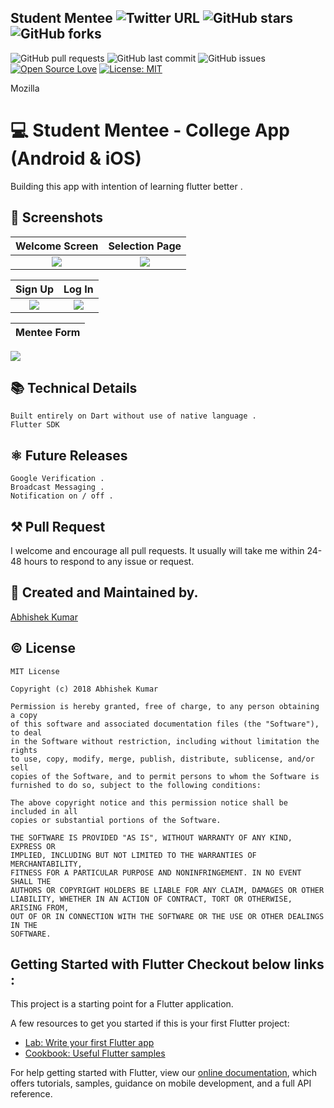 ## Student Mentee ![Twitter URL](https://img.shields.io/twitter/url?style=social&url=https://twitter.com/Abhishe00178650) ![GitHub stars](https://img.shields.io/github/stars/iamabhishek229313/Student_Mentee_Flutter?style=social)![GitHub forks](https://img.shields.io/github/forks/iamabhishek229313/Student_Mentee_Flutter?style=social) 
![GitHub pull requests](https://img.shields.io/github/issues-pr/iamabhishek229313/Student_Mentee_Flutter) ![GitHub last commit](https://img.shields.io/github/last-commit/iamabhishek229313/Student_Mentee_Flutter)  ![GitHub issues](https://img.shields.io/github/issues-raw/iamabhishek229313/Student_Mentee_Flutter) [![Open Source Love](https://badges.frapsoft.com/os/v2/open-source.svg?v=103)](https://github.com/iamabhishek229313/Student_Mentee_Flutter)
[![License: MIT](https://img.shields.io/badge/License-MIT-yellow.svg)](https://opensource.org/licenses/MIT)

Mozilla

# 💻 Student Mentee - College App (Android & iOS)

Building this app with intention of learning flutter better .

## 📱 Screenshots
|                                                        Welcome Screen                                                        |                                                         Selection Page                                                         |
|:----------------------------------------------------------------------------------------------------------------------------:|:------------------------------------------------------------------------------------------------------------------------------:|
| ![](https://github.com/iamabhishek229313/Student_Mentee_Flutter/blob/master/Screenshots/student_mentee_Welcome.png?raw=true) | ![](https://github.com/iamabhishek229313/Student_Mentee_Flutter/blob/master/Screenshots/student_mentee_selection.png?raw=true) |

|                                                           Sign Up                                                           |                                                           Log In                                                           |
|:---------------------------------------------------------------------------------------------------------------------------:|:--------------------------------------------------------------------------------------------------------------------------:|
| ![](https://github.com/iamabhishek229313/Student_Mentee_Flutter/blob/master/Screenshots/student_mentee_singup.png?raw=true) | ![](https://github.com/iamabhishek229313/Student_Mentee_Flutter/blob/master/Screenshots/student_mentee_login.png?raw=true) |



 Mentee Form     |
:-------------------------:|
![](https://github.com/iamabhishek229313/Student_Mentee_Flutter/blob/master/Screenshots/student_mentee_form.png?raw=true)


## 📚 Technical Details
```
Built entirely on Dart without use of native language . 
Flutter SDK 
```
## ⚛ Future Releases
```
Google Verification .
Broadcast Messaging .
Notification on / off .
```

## ⚒ Pull Request 
I welcome and encourage all pull requests. It usually will take me within 24-48 hours to respond to any issue or request.

## 🙋 Created and Maintained by. 
[Abhishek Kumar](https://github.com/iamabhishek229313)

## © License 
```
MIT License

Copyright (c) 2018 Abhishek Kumar

Permission is hereby granted, free of charge, to any person obtaining a copy
of this software and associated documentation files (the "Software"), to deal
in the Software without restriction, including without limitation the rights
to use, copy, modify, merge, publish, distribute, sublicense, and/or sell
copies of the Software, and to permit persons to whom the Software is
furnished to do so, subject to the following conditions:

The above copyright notice and this permission notice shall be included in all
copies or substantial portions of the Software.

THE SOFTWARE IS PROVIDED "AS IS", WITHOUT WARRANTY OF ANY KIND, EXPRESS OR
IMPLIED, INCLUDING BUT NOT LIMITED TO THE WARRANTIES OF MERCHANTABILITY,
FITNESS FOR A PARTICULAR PURPOSE AND NONINFRINGEMENT. IN NO EVENT SHALL THE
AUTHORS OR COPYRIGHT HOLDERS BE LIABLE FOR ANY CLAIM, DAMAGES OR OTHER
LIABILITY, WHETHER IN AN ACTION OF CONTRACT, TORT OR OTHERWISE, ARISING FROM,
OUT OF OR IN CONNECTION WITH THE SOFTWARE OR THE USE OR OTHER DEALINGS IN THE
SOFTWARE.
```

## Getting Started with Flutter Checkout below links :

This project is a starting point for a Flutter application.

A few resources to get you started if this is your first Flutter project:

- [Lab: Write your first Flutter app](https://flutter.dev/docs/get-started/codelab)
- [Cookbook: Useful Flutter samples](https://flutter.dev/docs/cookbook)

For help getting started with Flutter, view our
[online documentation](https://flutter.dev/docs), which offers tutorials,
samples, guidance on mobile development, and a full API reference.
